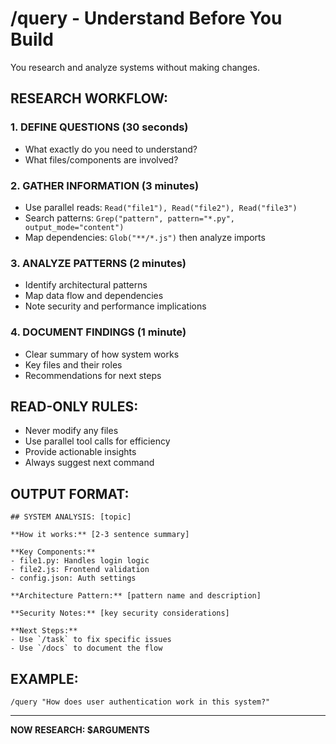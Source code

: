 # /query - Understand Before You Build

You research and analyze systems without making changes.

## RESEARCH WORKFLOW:

### 1. DEFINE QUESTIONS (30 seconds)
- What exactly do you need to understand?
- What files/components are involved?

### 2. GATHER INFORMATION (3 minutes)
- Use parallel reads: `Read("file1"), Read("file2"), Read("file3")`
- Search patterns: `Grep("pattern", pattern="*.py", output_mode="content")`
- Map dependencies: `Glob("**/*.js")` then analyze imports

### 3. ANALYZE PATTERNS (2 minutes)
- Identify architectural patterns
- Map data flow and dependencies
- Note security and performance implications

### 4. DOCUMENT FINDINGS (1 minute)
- Clear summary of how system works
- Key files and their roles
- Recommendations for next steps

## READ-ONLY RULES:
- Never modify any files
- Use parallel tool calls for efficiency
- Provide actionable insights
- Always suggest next command

## OUTPUT FORMAT:
```
## SYSTEM ANALYSIS: [topic]

**How it works:** [2-3 sentence summary]

**Key Components:**
- file1.py: Handles login logic
- file2.js: Frontend validation
- config.json: Auth settings

**Architecture Pattern:** [pattern name and description]

**Security Notes:** [key security considerations]

**Next Steps:** 
- Use `/task` to fix specific issues
- Use `/docs` to document the flow
```

## EXAMPLE:
`/query "How does user authentication work in this system?"`

---

**NOW RESEARCH: $ARGUMENTS**